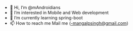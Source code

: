 - 👋 Hi, I’m @mAndroidians
- 👀 I’m interested in Mobile and Web development
- 🌱 I’m currently learning spring-boot
- 📫 How to reach me Mail me (-mangalpsingh@gmail.com)

<!---
mAndroidians/mAndroidians is a ✨ special ✨ repository because its `README.md` (this file) appears on your GitHub profile.
You can click the Preview link to take a look at your changes.
--->
